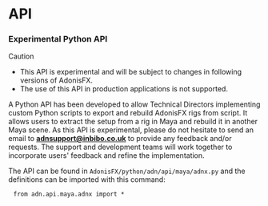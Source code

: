 # API

### Experimental Python API

> [!CAUTION]
> - This API is experimental and will be subject to changes in following versions of AdonisFX.
> - The use of this API in production applications is not supported.

A Python API has been developed to allow Technical Directors implementing custom Python scripts to export and rebuild AdonisFX rigs from script. It allows users to extract the setup from a rig in Maya and rebuild it in another Maya scene. As this API is experimental, please do not hesitate to send an email to **adnsupport@inbibo.co.uk** to provide any feedback and/or requests. The support and development teams will work together to incorporate users' feedback and refine the implementation.

The API can be found in `AdonisFX/python/adn/api/maya/adnx.py` and the definitions can be imported with this command:

<pre><code style="white-space: pre; margin: 20px 0; padding: 10px; box-sizing: border-box;">from adn.api.maya.adnx import *</code></pre>
